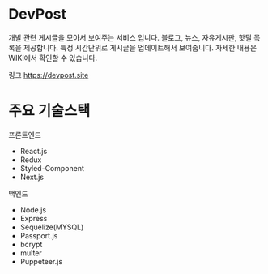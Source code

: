 # DevPost
개발 관련 게시글을 모아서 보여주는 서비스 입니다.
블로그, 뉴스, 자유게시판, 핫딜 목록을 제공합니다.
특정 시간단위로 게시글을 업데이트해서 보여줍니다. 
자세한 내용은 WIKI에서 확인할 수 있습니다.


링크
 https://devpost.site

# 주요 기술스택
프론트엔드
- React.js
- Redux
- Styled-Component
- Next.js


백엔드
- Node.js
- Express
- Sequelize(MYSQL)
- Passport.js
- bcrypt
- multer
- Puppeteer.js

